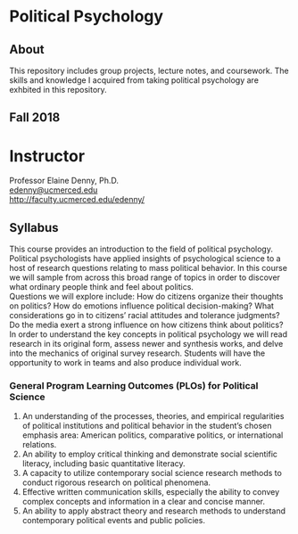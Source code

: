 # Political Psychology 
## About 
This repository includes group projects, lecture notes, and coursework. The skills and knowledge I acquired from taking political psychology are exhbited in this repository.  
## Fall 2018 
# Instructor 
Professor Elaine Denny, Ph.D. <br> 
edenny@ucmerced.edu <br> 
http://faculty.ucmerced.edu/edenny/ <br> 
## Syllabus 
This course provides an introduction to the field of political psychology.  Political psychologists have applied insights of psychological science to a host of research questions relating to mass political behavior.  In this course we will sample from across this broad range of topics in order to discover what ordinary people think and feel about politics. <br>
Questions we will explore include: How do citizens organize their thoughts on politics?  How do emotions influence political decision-making?  What considerations go in to citizens’ racial attitudes and tolerance judgments?  Do the media exert a strong influence on how citizens think about politics? <br> 
In order to understand the key concepts in political psychology we will read research in its original form, assess newer and synthesis works, and delve into the mechanics of original survey research.  Students will have the opportunity to work in teams and also produce individual work.
### General Program Learning Outcomes (PLOs) for Political Science
1.  An understanding of the processes, theories, and empirical regularities of political institutions and political behavior in the student’s chosen emphasis area:  American politics, comparative politics, or international relations.
2.  An ability to employ critical thinking and demonstrate social scientific literacy, including basic quantitative literacy.
3.  A capacity to utilize contemporary social science research methods to conduct rigorous research on political phenomena.
4.  Effective written communication skills, especially the ability to convey complex concepts and information in a clear and concise manner.
5.  An ability to apply abstract theory and research methods to understand contemporary political events and public policies.

